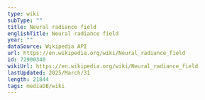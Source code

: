 ```yaml
---
type: wiki
subType: ""
title: Neural radiance field
englishTitle: Neural radiance field
year: ""
dataSource: Wikipedia API
url: https://en.wikipedia.org/wiki/Neural_radiance_field
id: 72900340
wikiUrl: https://en.wikipedia.org/wiki/Neural_radiance_field
lastUpdated: 2025/March/31
length: 21844
tags: mediaDB/wiki
---
```

